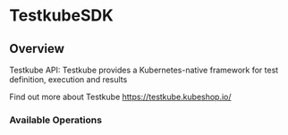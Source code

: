 # TestkubeSDK


## Overview

Testkube API: Testkube provides a Kubernetes-native framework for test definition, execution and results

Find out more about Testkube
<https://testkube.kubeshop.io/>
### Available Operations

